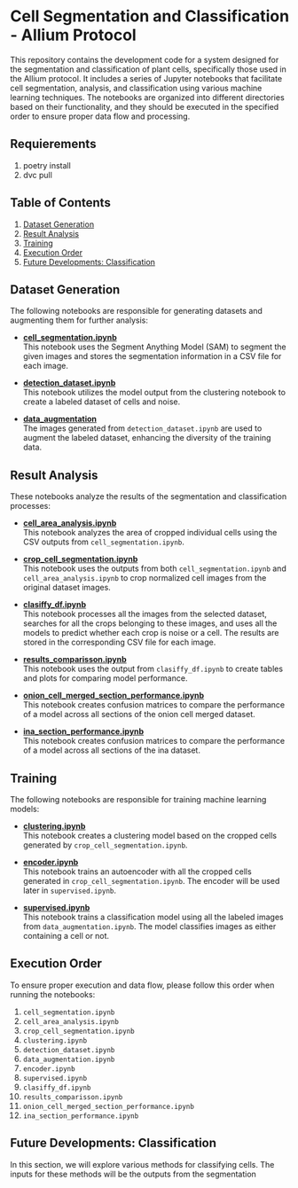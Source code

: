 # Cell Segmentation and Classification - Allium Protocol

This repository contains the development code for a system designed for the segmentation and classification of plant cells, specifically those used in the Allium protocol. It includes a series of Jupyter notebooks that facilitate cell segmentation, analysis, and classification using various machine learning techniques. The notebooks are organized into different directories based on their functionality, and they should be executed in the specified order to ensure proper data flow and processing.

## Requierements

1. poetry install
2. dvc pull


## Table of Contents

1. [Dataset Generation](#dataset-generation)
2. [Result Analysis](#result-analysis)
3. [Training](#training)
4. [Execution Order](#execution-order)
5. [Future Developments: Classification](#future-developments-classification)

## Dataset Generation

The following notebooks are responsible for generating datasets and augmenting them for further analysis:

- **[cell_segmentation.ipynb](notebooks/dataset_generation/cell_segmentation.ipynb)**  
  This notebook uses the Segment Anything Model (SAM) to segment the given images and stores the segmentation information in a CSV file for each image.

- **[detection_dataset.ipynb](notebooks/dataset_generation/detection_dataset.ipynb)**  
  This notebook utilizes the model output from the clustering notebook to create a labeled dataset of cells and noise.

- **[data_augmentation](notebooks/dataset_generation/data_augmentation)**  
  The images generated from `detection_dataset.ipynb` are used to augment the labeled dataset, enhancing the diversity of the training data.

## Result Analysis

These notebooks analyze the results of the segmentation and classification processes:

- **[cell_area_analysis.ipynb](notebooks/result_analysis/cell_area_analysis.ipynb)**  
  This notebook analyzes the area of cropped individual cells using the CSV outputs from `cell_segmentation.ipynb`.

- **[crop_cell_segmentation.ipynb](notebooks/result_analysis/crop_cell_segmentation.ipynb)**  
  This notebook uses the outputs from both `cell_segmentation.ipynb` and `cell_area_analysis.ipynb` to crop normalized cell images from the original dataset images.

- **[clasiffy_df.ipynb](notebooks/result_analysis/clasiffy_df.ipynb)**  
  This notebook processes all the images from the selected dataset, searches for all the crops belonging to these images, and uses all the models to predict whether each crop is noise or a cell. The results are stored in the corresponding CSV file for each image.

- **[results_comparisson.ipynb](notebooks/result_analysis/results_comparisson.ipynb)**  
  This notebook uses the output from `clasiffy_df.ipynb` to create tables and plots for comparing model performance.

- **[onion_cell_merged_section_performance.ipynb](notebooks/result_analysis/onion_cell_merged_section_performance.ipynb)**  
  This notebook creates confusion matrices to compare the performance of a model across all sections of the onion cell merged dataset.

- **[ina_section_performance.ipynb](notebooks/result_analysis/ina_section_performance.ipynb)**  
  This notebook creates confusion matrices to compare the performance of a model across all sections of the ina dataset.

## Training

The following notebooks are responsible for training machine learning models:

- **[clustering.ipynb](notebooks/train/clustering.ipynb)**  
  This notebook creates a clustering model based on the cropped cells generated by `crop_cell_segmentation.ipynb`.

- **[encoder.ipynb](notebooks/train/encoder.ipynb)**  
  This notebook trains an autoencoder with all the cropped cells generated in `crop_cell_segmentation.ipynb`. The encoder will be used later in `supervised.ipynb`.

- **[supervised.ipynb](notebooks/train/supervised.ipynb)**  
  This notebook trains a classification model using all the labeled images from `data_augmentation.ipynb`. The model classifies images as either containing a cell or not.

## Execution Order

To ensure proper execution and data flow, please follow this order when running the notebooks:

1. `cell_segmentation.ipynb`
2. `cell_area_analysis.ipynb`
3. `crop_cell_segmentation.ipynb`
4. `clustering.ipynb`
5. `detection_dataset.ipynb`
6. `data_augmentation.ipynb`
7. `encoder.ipynb`
8. `supervised.ipynb`
9. `clasiffy_df.ipynb`
10. `results_comparisson.ipynb`
11. `onion_cell_merged_section_performance.ipynb`
12. `ina_section_performance.ipynb`

## Future Developments: Classification

In this section, we will explore various methods for classifying cells. The inputs for these methods will be the outputs from the segmentation
